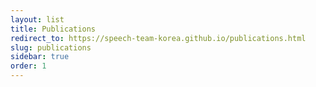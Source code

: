 ```yaml
---
layout: list
title: Publications
redirect_to: https://speech-team-korea.github.io/publications.html
slug: publications
sidebar: true
order: 1
---
```

